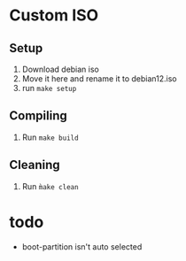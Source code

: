 # Custom ISO

## Setup

1. Download debian iso
2. Move it here and rename it to debian12.iso
3. run `make setup`

## Compiling

1. Run `make build`

## Cleaning

1. Run `m̀ake clean`


# todo

* boot-partition isn't auto selected
